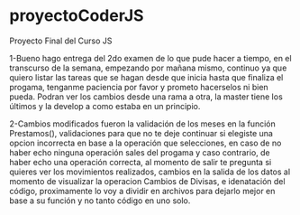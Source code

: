 # proyectoCoderJS
Proyecto Final del Curso JS

1-Bueno hago entrega del 2do examen de lo que pude hacer a tiempo, en el transcurso de la semana, empezando por mañana mismo, continuo ya que quiero listar las tareas que se hagan desde que inicia hasta que finaliza el progama, tenganme paciencia por favor y prometo hacerselos ni bien pueda. Podran ver los cambios desde una rama a otra, la master tiene los últimos y la develop a como estaba en un principio.

2-Cambios modificados fueron la validación de los meses en la función Prestamos(), validaciones para que no te deje continuar si elegiste una opcion incorrecta en base a la operación que selecciones, en caso de no haber echo ninguna operación sales del progama y caso contrario, de haber echo una operación correcta, al momento de salir te pregunta si quieres ver los movimientos realizados, cambios en la salida de los datos al momento de visualizar la operacion Cambios de Divisas, e idenatación del código, proximamente lo voy a dividir en archivos para dejarlo mejor en base a su función y no tanto código en uno solo. 